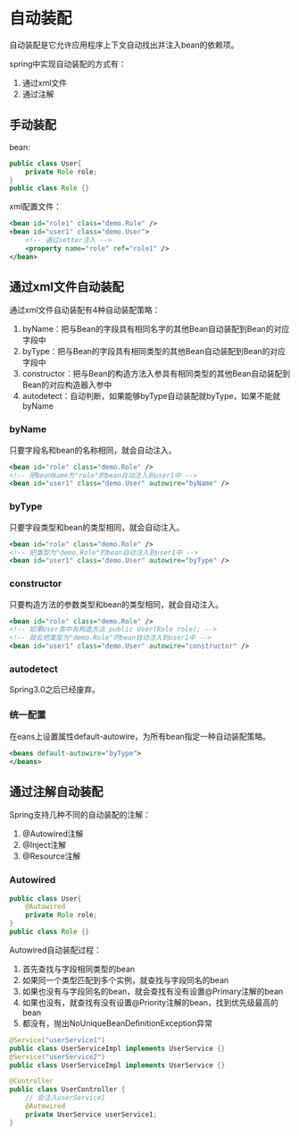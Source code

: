 # 自动装配

自动装配是它允许应用程序上下文自动找出并注入bean的依赖项。

spring中实现自动装配的方式有：

1. 通过xml文件
2. 通过注解

## 手动装配

bean:

```java
public class User{
    private Role role;
}
public class Role {}
```

xml配置文件：

```xml
<bean id="role1" class="demo.Role" />
<bean id="user1" class="demo.User">
    <!-- 通过setter注入 -->
    <property name="role" ref="role1" />
</bean>
```

## 通过xml文件自动装配

通过xml文件自动装配有4种自动装配策略：

1. byName：把与Bean的字段具有相同名字的其他Bean自动装配到Bean的对应字段中
2. byType：把与Bean的字段具有相同类型的其他Bean自动装配到Bean的对应字段中
3. constructor：把与Bean的构造方法入参具有相同类型的其他Bean自动装配到Bean的对应构造器入参中
4. autodetect：自动判断，如果能够byType自动装配就byType，如果不能就byName

### byName

只要字段名和bean的名称相同，就会自动注入。

```xml
<bean id="role" class="demo.Role" />
<!-- 把beanName为"role"的bean自动注入到user1中 -->
<bean id="user1" class="demo.User" autowire="byName" />
```

### byType

只要字段类型和bean的类型相同，就会自动注入。

```xml
<bean id="role" class="demo.Role" />
<!-- 把类型为"demo.Role"的bean自动注入到user1中 -->
<bean id="user1" class="demo.User" autowire="byType" />
```

### constructor

只要构造方法的参数类型和bean的类型相同，就会自动注入。

```xml
<bean id="role" class="demo.Role" />
<!-- 如果User类中有构造方法 public User(Role role); -->
<!-- 就会把类型为"demo.Role"的bean自动注入到user1中 -->
<bean id="user1" class="demo.User" autowire="constructor" />
```

### autodetect

Spring3.0之后已经废弃。

### 统一配置

在eans上设置属性default-autowire，为所有bean指定一种自动装配策略。

```xml
<beans default-autowire="byType">
</beans>
```

## 通过注解自动装配

Spring支持几种不同的自动装配的注解：

1. @Autowired注解
2. @Inject注解
3. @Resource注解

### Autowired

```java
public class User{
    @Autowired
    private Role role;
}
public class Role {}
```

Autowired自动装配过程：

1. 首先查找与字段相同类型的bean
2. 如果同一个类型匹配到多个实例，就查找与字段同名的bean
3. 如果也没有与字段同名的bean，就会查找有没有设置@Primary注解的bean
4. 如果也没有，就查找有没有设置@Priority注解的bean，找到优先级最高的bean
5. 都没有，抛出NoUniqueBeanDefinitionException异常

```java
@Service("userService1")
public class UserServiceImpl implements UserService {}
@Service("userService2")
public class UserServiceImpl implements UserService {}

@Controller
public class UserController {
    // 会注入userService1
    @Autowired
    private UserService userService1;
}
```
